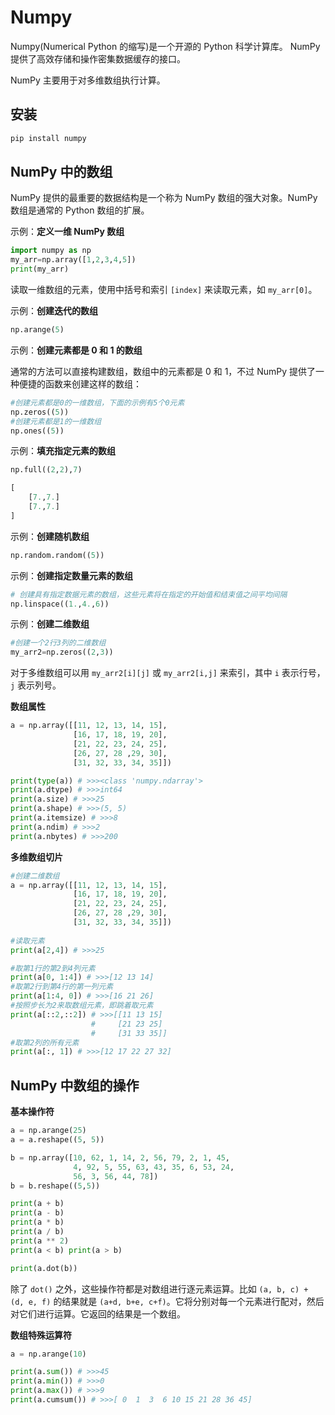 # Numpy

Numpy(Numerical Python 的缩写)是一个开源的 Python 科学计算库。 NumPy 提供了高效存储和操作密集数据缓存的接口。

NumPy 主要用于对多维数组执行计算。

## 安装

```bash
pip install numpy
```

## NumPy 中的数组

NumPy 提供的最重要的数据结构是一个称为 NumPy 数组的强大对象。NumPy 数组是通常的 Python 数组的扩展。

示例：**定义一维 NumPy 数组**

```py
import numpy as np
my_arr=np.array([1,2,3,4,5])
print(my_arr)
```

读取一维数组的元素，使用中括号和索引 `[index]` 来读取元素，如 `my_arr[0]`。

示例：**创建迭代的数组**

```py
np.arange(5)
```

示例：**创建元素都是 0 和 1 的数组**

通常的方法可以直接构建数组，数组中的元素都是 0 和 1，不过 NumPy 提供了一种便捷的函数来创建这样的数组：

```py
#创建元素都是0的一维数组，下面的示例有5个0元素
np.zeros((5))
#创建元素都是1的一维数组
np.ones((5))
```

示例：**填充指定元素的数组**

```py
np.full((2,2),7)

[
    [7.,7.]
    [7.,7.]
]
```

示例：**创建随机数组**

```py
np.random.random((5))
```

示例：**创建指定数量元素的数组**

```py
# 创建具有指定数据元素的数组，这些元素将在指定的开始值和结束值之间平均间隔
np.linspace((1.,4.,6))
```

示例：**创建二维数组**

```py
#创建一个2行3列的二维数组
my_arr2=np.zeros((2,3))
```

对于多维数组可以用 `my_arr2[i][j]` 或 `my_arr2[i,j]` 来索引，其中 `i` 表示行号，`j` 表示列号。

**数组属性**

```py
a = np.array([[11, 12, 13, 14, 15],
              [16, 17, 18, 19, 20],
              [21, 22, 23, 24, 25],
              [26, 27, 28 ,29, 30],
              [31, 32, 33, 34, 35]])

print(type(a)) # >>><class 'numpy.ndarray'>
print(a.dtype) # >>>int64
print(a.size) # >>>25
print(a.shape) # >>>(5, 5)
print(a.itemsize) # >>>8
print(a.ndim) # >>>2
print(a.nbytes) # >>>200
```

**多维数组切片**

```py
#创建二维数组
a = np.array([[11, 12, 13, 14, 15],
              [16, 17, 18, 19, 20],
              [21, 22, 23, 24, 25],
              [26, 27, 28 ,29, 30],
              [31, 32, 33, 34, 35]])
 
#读取元素
print(a[2,4]) # >>>25

#取第1行的第2到4列元素
print(a[0, 1:4]) # >>>[12 13 14]
#取第2行到第4行的第一列元素
print(a[1:4, 0]) # >>>[16 21 26]
#按照步长为2来取数组元素，即跳着取元素
print(a[::2,::2]) # >>>[[11 13 15]
                  #     [21 23 25]
                  #     [31 33 35]]
#取第2列的所有元素
print(a[:, 1]) # >>>[12 17 22 27 32]
```

## NumPy 中数组的操作

**基本操作符**

```py
a = np.arange(25)
a = a.reshape((5, 5))

b = np.array([10, 62, 1, 14, 2, 56, 79, 2, 1, 45,
              4, 92, 5, 55, 63, 43, 35, 6, 53, 24,
              56, 3, 56, 44, 78])
b = b.reshape((5,5))

print(a + b)
print(a - b)
print(a * b)
print(a / b)
print(a ** 2)
print(a < b) print(a > b)

print(a.dot(b))
```

除了 `dot()` 之外，这些操作符都是对数组进行逐元素运算。比如 `(a, b, c) + (d, e, f)` 的结果就是 `(a+d, b+e, c+f)`。它将分别对每一个元素进行配对，然后对它们进行运算。它返回的结果是一个数组。

**数组特殊运算符**

```py
a = np.arange(10)

print(a.sum()) # >>>45
print(a.min()) # >>>0
print(a.max()) # >>>9
print(a.cumsum()) # >>>[ 0  1  3  6 10 15 21 28 36 45]
```
